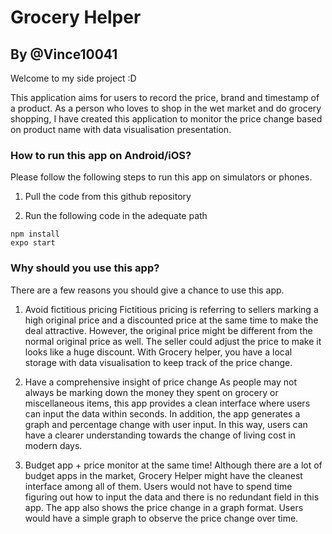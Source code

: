 # Grocery Helper
## By @Vince10041

Welcome to my side project :D

This application aims for users to record the price, brand and timestamp of a product. As a person who loves to shop in the wet market and do grocery shopping, I have created this application to monitor the price change based on product name with data visualisation presentation.

### How to run this app on Android/iOS?

Please follow the following steps to run this app on simulators or phones.

1. Pull the code from this github repository

2. Run the following code in the adequate path 
```
npm install
expo start
```

### Why should you use this app?

There are a few reasons you should give a chance to use this app.

1. Avoid fictitious pricing
Fictitious pricing is referring to sellers marking a high original price and a discounted price at the same time to make the deal attractive. However, the original price might be different from the normal original price as well. The seller could adjust the price to make it looks like a huge discount. With Grocery helper, you have a local storage with data visualisation to keep track of the price change.

2. Have a comprehensive insight of price change
As people may not always be marking down the money they spent on grocery or miscellaneous items, this app provides a clean interface where users can input the data within seconds. In addition, the app generates a graph and percentage change with user input. In this way, users can have a clearer understanding towards the change of living cost in modern days.

3. Budget app + price monitor at the same time!
Although there are a lot of budget apps in the market, Grocery Helper might have the cleanest interface among all of them. Users would not have to spend time figuring out how to input the data and there is no redundant field in this app. The app also shows the price change in a graph format. Users would have a simple graph to observe the price change over time.